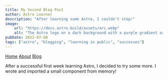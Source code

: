 ```yaml
---
title: My Second Blog Post
author: Astro Learner
description: "After learning some Astro, I couldn't stop!"
image:
    url: "https://docs.astro.build/assets/arc.webp"
    alt: "The Astro logo on a dark background with a purple gradient arc."
pubDate: 2022-07-08
tags: ["astro", "blogging", "learning in public", "successes"]
---
```

 <a href="/">Home</a>
 <a href="/about/">About</a>
 <a href="/blog/">Blog</a>
 
After a successful first week learning Astro, I decided to try some more. I wrote and imported a small component from memory!
